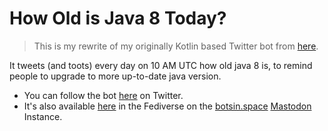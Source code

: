 # How Old is Java 8 Today?

> This is my rewrite of my originally Kotlin based Twitter bot from
> [here](https://github.com/i-voted-for-biden2/howoldisjava8.today/tree/main/twitter-bot).

It tweets (and toots) every day on 10 AM UTC how old java 8 is, to remind people to upgrade
to more up-to-date java version.

- You can follow the bot [here](https://twitter.com/HowOldIsJava8) on Twitter.
- It's also available [here](https://botsin.space/@HowOldIsJava8) in the Fediverse on the [botsin.space](https://botsin.space) [Mastodon](https://joinmastodon.org) Instance.

